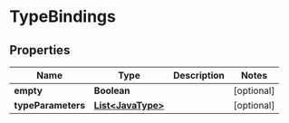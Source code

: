
# TypeBindings

## Properties
Name | Type | Description | Notes
------------ | ------------- | ------------- | -------------
**empty** | **Boolean** |  |  [optional]
**typeParameters** | [**List&lt;JavaType&gt;**](JavaType.md) |  |  [optional]



